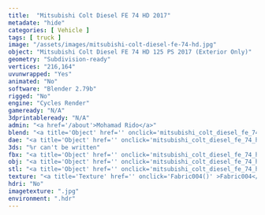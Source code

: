 ```yaml
---
title:  "Mitsubishi Colt Diesel FE 74 HD 2017"
metadate: "hide"
categories: [ Vehicle ]
tags: [ truck ]
image: "/assets/images/mitsubishi-colt-diesel-fe-74-hd.jpg"
object: "Mitsubishi Colt Diesel FE 74 HD 125 PS 2017 (Exterior Only)"
geometry: "Subdivision-ready"
vertices: "216,164"
uvunwrapped: "Yes"
animated: "No"
software: "Blender 2.79b"
rigged: "No"
engine: "Cycles Render"
gameready: "N/A"
3dprintableready: "N/A"
admin: "<a href='/about'>Mohamad Rido</a>"
blend: "<a title='Object' href='' onclick='mitsubishi_colt_diesel_fe_74_hd_blend()' >.zip 11.4 MB</a>"
dae: "<a title='Object' href='' onclick='mitsubishi_colt_diesel_fe_74_hd_dae()' >.zip 6.3 MB</a>"
3ds: "%r can't be written"
fbx: "<a title='Object' href='' onclick='mitsubishi_colt_diesel_fe_74_hd_fbx()' >.zip 9.1 MB</a>"
obj: "<a title='Object' href='' onclick='mitsubishi_colt_diesel_fe_74_hd_obj()' >.zip 5.7 MB</a>"
stl: "<a title='Object' href='' onclick='mitsubishi_colt_diesel_fe_74_hd_stl()' >.zip 8.6 MB</a>"
texture: "<a title='Texture' href='' onclick='Fabric004()' >Fabric004</a>"
hdri: "No"
imagetexture: ".jpg"
environment: ".hdr"
---
```

